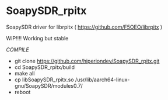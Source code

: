 # SoapySDR_rpitx
SoapySDR driver for librpitx ( https://github.com/F5OEO/librpitx )

WIP!!!! 
Working but stable

*COMPILE*
- git clone https://github.com/hiperiondev/SoapySDR_rpitx.git
- cd SoapySDR_rpitx/build
- make all
- cp libSoapySDR_rpitx.so /usr/lib/aarch64-linux-gnu/SoapySDR/modules0.7/
- reboot
